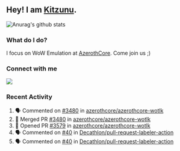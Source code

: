 ## Hey! I am [Kitzunu](https://Github.com/Kitzunu).

![Anurag's github stats](https://github-readme-stats.kitzunu.vercel.app/api?username=Kitzunu&show_icons=true)

### What do I do?

I focus on WoW Emulation at [AzerothCore](https://Github.com/AzerothCore). Come join us ;)

### Connect with me
[![](https://img.shields.io/badge/AzerothCore%20Discord-Connect%20with%20me!-green)](https://discord.com/invite/gkt4y2x)

### Recent Activity

<!--START_SECTION:activity-->
1. 🗣 Commented on [#3480](https://github.com/azerothcore/azerothcore-wotlk/issues/3480) in [azerothcore/azerothcore-wotlk](https://github.com/azerothcore/azerothcore-wotlk)
2. 🎉 Merged PR [#3480](https://github.com/azerothcore/azerothcore-wotlk/pull/3480) in [azerothcore/azerothcore-wotlk](https://github.com/azerothcore/azerothcore-wotlk)
3. 💪 Opened PR [#3579](https://github.com/azerothcore/azerothcore-wotlk/pull/3579) in [azerothcore/azerothcore-wotlk](https://github.com/azerothcore/azerothcore-wotlk)
4. 🗣 Commented on [#40](https://github.com/Decathlon/pull-request-labeler-action/issues/40) in [Decathlon/pull-request-labeler-action](https://github.com/Decathlon/pull-request-labeler-action)
5. 🗣 Commented on [#40](https://github.com/Decathlon/pull-request-labeler-action/issues/40) in [Decathlon/pull-request-labeler-action](https://github.com/Decathlon/pull-request-labeler-action)
<!--END_SECTION:activity-->
